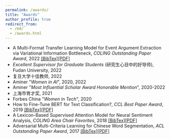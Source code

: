 ```yaml
---
permalink: /awards/
title: "Awards"
author_profile: true
redirect_from: 
  - /md/
  - /awards.html
---
```

* A Multi-Format Transfer Learning Model for Event Argument Extraction via Variational Information Bottleneck, _COLING Outstanding Paper Award_, 2022 [[BibTex]](https://aclanthology.org/2022.coling-1.173.bib)[[PDF]](https://aclanthology.org/2022.coling-1.173.pdf)
* _Excellent Supervisor for Graduate Students_ (研究生心目中的好导师), Fudan University, 2022
* 复旦大学十佳教师, 2022
* Aminer "_Women in AI_", 2020, 2022
* Aminer "_Most Influential Scholar Award Honorable Mention_", 2020-2022
* 上海市育才奖, 2021
* Forbes China "_Women in Tech_", 2020
* How to Fine-Tune BERT for Text Classification?, _CCL Best Paper Award_, 2019 [[BibTex]](https://dblp.uni-trier.de/rec/journals/corr/abs-1905-05583.html?view=bibtex)[[PDF]](https://arxiv.org/pdf/1905.05583.pdf)
* A Lexicon-Based Supervised Attention Model for Neural Sentiment Analysis, _COLING Area Chair Favorites_, 2018 [[BibTex]](https://aclanthology.org/C18-1074.bib)[[PDF]](https://aclanthology.org/C18-1074.pdf)
* Adversarial Multi-Criteria Learning for Chinese Word Segmentation, _ACL Outstanding Paper Award_, 2017 [[BibTex]](https://aclanthology.org/P17-1110.bib)[[PDF]](https://aclanthology.org/P17-1110.pdf)
